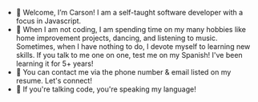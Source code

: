 - 🌱 Welcome, I’m Carson! I am a self-taught software developer with a focus in Javascript.
- 🌱 When I am not coding, I am spending time on my many hobbies like home improvement projects, dancing, and listening to music. Sometimes, when I have nothing to do, I devote myself to learning new skills. If you talk to me one on one, test me on my Spanish! I've been learning it for 5+ years! 
- 🌱 You can contact me via the phone number & email listed on my resume. Let's connect! 
- 🌱 If you're talking code, you're speaking my language!
<!---
carsonkellydev/carsonkellydev is a ✨ special ✨ repository because its `README.md` (this file) appears on your GitHub profile.
You can click the Preview link to take a look at your changes.
--->
